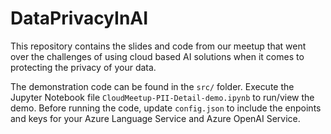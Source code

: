 # DataPrivacyInAI

This repository contains the slides and code from our meetup that went over the challenges of using cloud based AI solutions when it comes to protecting the privacy of your data.

The demonstration code can be found in the `src/` folder. Execute the Jupyter Notebook file `CloudMeetup-PII-Detail-demo.ipynb` to run/view the demo. Before running the code, update `config.json` to include the enpoints and keys for your Azure Language Service and Azure OpenAI Service.

